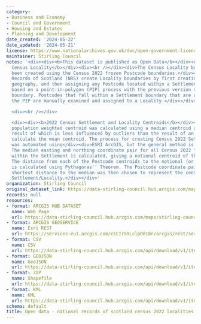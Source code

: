 ```yaml
---
category:
- Business and Economy
- Council and Government
- Housing and Estates
- Planning and Development
date_created: '2024-05-22'
date_updated: '2024-05-21'
license: https://www.nationalarchives.gov.uk/doc/open-government-licence/version/3/
maintainer: Stirling Council
notes: '<div><div><b>This dataset is published as Open Data</b></div><div><b><br /></b></div><div><b>2022
  Census Locality</b></div><div><br /></div><div>The Census Locality boundaries have
  been created using the Census 2022 frozen Postcode boundaries.</div><div>National
  Records of Scotland (NRS) create Locality boundaries by first creating the Settlements
  geography, and then assigning any Postcode located within a Settlement to a Locality
  based on a point-in-polygon (PIP) process with the previous version of the Locality
  boundary. Postcodes that fall within a Settlement boundary that are unassigned after
  the PIP are manually examined and assigned to a Locality.</div></div>

  <div><br /></div>

  <div><div><b>2022 Census Settlement and Locality Centroids</b></div><div><br /></div><div>Each
  population weighted centroid was calculated using a median centroid algorithm, the
  result of which is less influenced by outliers than the result of an algorithm to
  calculate the mean centroid. The process for creating Census 2022 Settlements centroids
  was automated using</div><div>ESRI ArcGIS, but the general method is as follows.
  The median easting and northing coordinate pair for all Census 2022 frozen</div><div>Postcodes
  within the Settlement is calculated, giving a notional centroid of the Settlement.
  The distance from each of the Postcode centroids to the notional (or median) centroid
  is calculated using Pythagoras'' Theorem. The Postcode coordinate pair with the
  shortest distance to the median was then chosen to represent the centroid of the
  Settlement/Locality.</div></div>'
organization: Stirling Council
original_dataset_link: https://data-stirling-council.hub.arcgis.com/maps/stirling-council::open-data-national-records-of-scotland-census-2022-localities
records: null
resources:
- format: ARCGIS HUB DATASET
  name: Web Page
  url: https://data-stirling-council.hub.arcgis.com/maps/stirling-council::open-data-national-records-of-scotland-census-2022-localities
- format: ARCGIS GEOSERVICE
  name: Esri REST
  url: https://services-eu1.arcgis.com/cECIr59LclpO818r/arcgis/rest/services/census_localities/FeatureServer/7
- format: CSV
  name: CSV
  url: https://data-stirling-council.hub.arcgis.com/api/download/v1/items/da25091a9de648f1a1dbef701d0bc714/csv?layers=7
- format: GEOJSON
  name: GeoJSON
  url: https://data-stirling-council.hub.arcgis.com/api/download/v1/items/da25091a9de648f1a1dbef701d0bc714/geojson?layers=7
- format: ZIP
  name: Shapefile
  url: https://data-stirling-council.hub.arcgis.com/api/download/v1/items/da25091a9de648f1a1dbef701d0bc714/shapefile?layers=7
- format: KML
  name: KML
  url: https://data-stirling-council.hub.arcgis.com/api/download/v1/items/da25091a9de648f1a1dbef701d0bc714/kml?layers=7
schema: default
title: Open data - national records of scotland census 2022 localities
---
```

